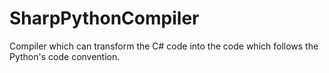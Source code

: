 # SharpPythonCompiler
Compiler which can transform the C# code into the code which follows the Python's code convention.
